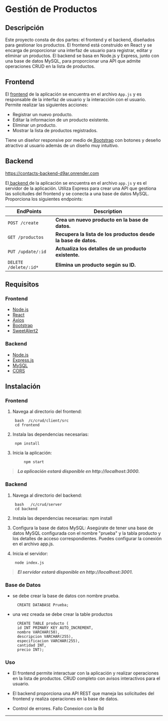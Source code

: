 # Gestión de Productos

## Descripción

Este proyecto consta de dos partes: el frontend y el backend, diseñados para gestionar los productos. El frontend está construido en React y se encarga de proporcionar una interfaz de usuario para registrar, editar y eliminar un productos. El backend se basa en Node.js y Express, junto con una base de datos MySQL, para proporcionar una API que admite operaciones CRUD en la lista de productos.

 
## Frontend


El [frontend](https://contacts-backend-d9ar.onrender.com "frontend") de la aplicación se encuentra en el archivo `App.js` y es responsable de la interfaz de usuario y la interacción con el usuario. Permite realizar las siguientes acciones:

- Registrar un nuevo producto.
- Editar la informacion de un producto existente.
- Eliminar un producto.
- Mostrar la lista de productos registrados.

Tiene un diseñor responsive por medio de[ Bootstrap](https://getbootstrap.com " Bootstrap") con botones y deseño atractivo al usuario además de un diseño muy intuitivo.

## Backend

https://contacts-backend-d9ar.onrender.com

El[ backend ](https://contacts-backend-d9ar.onrender.com " backend ")de la aplicación se encuentra en el archivo `app.js` y es el servidor de la aplicación. Utiliza Express para crear una API que gestiona las solicitudes del frontend y se conecta a una base de datos MySQL. Proporciona los siguientes endpoints:


| EndPoints | Description                    |
| ------------- | ------------------------------ |
| `POST /create`      | **Crea un nuevo producto en la base de datos.**       |
| `GET /productos`   | **Recupera la lista de los productos desde la base de datos.**     |
| `PUT /update/:id`   | **Actualiza los detalles de un producto existente.**     |
| `DELETE /delete/:id*`   | **Elimina un producto según su ID.**     |


## Requisitos

### Frontend

- [Node.js](https://nodejs.org/)
- [React](https://reactjs.org/)
- [Axios](https://axios-http.com/)
- [Bootstrap](https://getbootstrap.com/)
- [SweetAlert2](https://sweetalert2.github.io/)

### Backend

- [Node.js](https://nodejs.org/)
- [Express.js](https://expressjs.com/)
- [MySQL](https://www.mysql.com/)
- [CORS](https://expressjs.com/en/resources/middleware/cors.html)

## Instalación

### Frontend

1. Navega al directorio del frontend:

    	bash  /c/crud/client/src
		cd frontend
		
1. Instala las dependencias necesarias:

    	npm install
		
1. Inicia la aplicación:

    		npm start

> ***La aplicación estará disponible en http://localhost:3000.***



### Backend

1. Navega al directorio del backend:

    	bash   /c/crud/server
		cd backend
		
1. Instala las dependencias necesarias:
		npm install

1. Configura la base de datos MySQL: Asegúrate de tener una base de datos MySQL configurada con el nombre "prueba" y la tabla producto y los detalles de acceso correspondientes. Puedes configurar la conexión en el archivo app.js.



4. Inicia el servidor:

		node index.js

> ***El servidor estará disponible en http://localhost:3001.***

### Base de Datos

- se debe crear la base de datos con nombre prueba.

		CREATE DATABASE Prueba;

- una vez creada se debe crear la table productos

		CREATE TABLE producto (
		id INT PRIMARY KEY AUTO_INCREMENT,
		nombre VARCHAR(50),
		descripcion VARCHAR(255),
		especificacion VARCHAR(255),
		cantidad INT,
		precio INT);




### Uso

- El frontend permite interactuar con la aplicación y realizar operaciones en la lista de productos. CRUD completo con avisos interactivos para el usuario.


- El backend proporciona una API REST que maneja las solicitudes del frontend y realiza operaciones en la base de datos.

- Control de errores. Fallo Conexion con la Bd



------------








